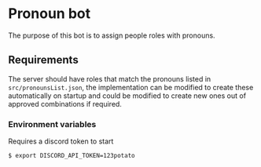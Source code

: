# Pronoun bot

The purpose of this bot is to assign people roles with pronouns.

## Requirements

The server should have roles that match the pronouns listed in `src/pronounsList.json`, the implementation can be modified to create these automatically on startup and could be modified to create new ones out of approved combinations if required.

### Environment variables

Requires a discord token to start

```
$ export DISCORD_API_TOKEN=123potato
```


